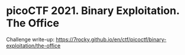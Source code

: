 # picoCTF 2021. Binary Exploitation. The Office

Challenge write-up: https://7rocky.github.io/en/ctf/picoctf/binary-exploitation/the-office
